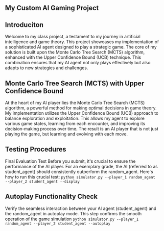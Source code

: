 ## My Custom AI Gaming Project

## Introduciton

Welcome to my class project, a testament to my journey in artificial intelligence and game theory. This project showcases my implementation of a sophisticated AI agent designed to play a strategic game. The core of my solution is built upon the Monte Carlo Tree Search (MCTS) algorithm, enhanced with the Upper Confidence Bound (UCB) technique. This combination ensures that my AI agent not only plays effectively but also adapts to new strategies and challenges.

## Monte Carlo Tree Search (MCTS) with Upper Confidence Bound

At the heart of my AI player lies the Monte Carlo Tree Search (MCTS) algorithm, a powerful method for making optimal decisions in game theory. My implementation utilizes the Upper Confidence Bound (UCB) approach to balance exploration and exploitation. This allows my agent to explore various game states, learning from each encounter, and improving its decision-making process over time. The result is an AI player that is not just playing the game, but learning and evolving with each move.

## Testing Procedures

Final Evaluation Test
Before you submit, it's crucial to ensure the performance of the AI player. For an exemplary grade, the AI (referred to as student_agent) should consistently outperform the random_agent. Here's how to run this crucial test:
    ```
    python simulator.py --player_1 random_agent --player_2 student_agent --display 
    ```


## Autoplay Functionality Check
Verify the seamless interaction between your AI agent (student_agent) and the random_agent in autoplay mode. This step confirms the smooth operation of the game simulation
    ```
    python simulator.py --player_1 random_agent --player_2 student_agent --autoplay
    ```
